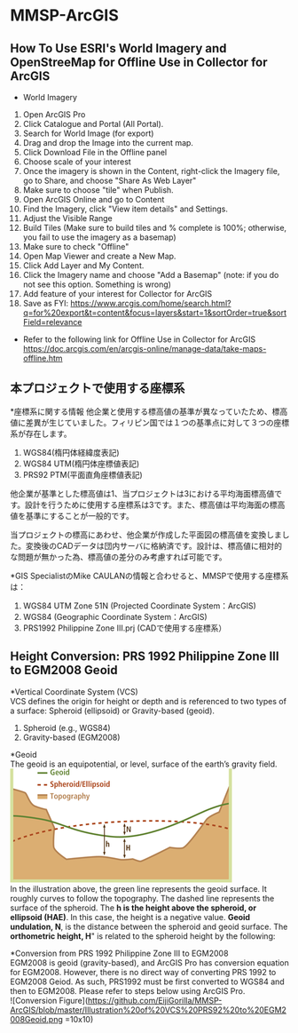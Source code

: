 # MMSP-ArcGIS


## How To Use ESRI's World Imagery and OpenStreeMap for Offline Use in Collector for ArcGIS

* World Imagery
1. Open ArcGIS Pro
2. Click Catalogue and Portal (All Portal).
3. Search for World Image (for export)
4. Drag and drop the Image into the current map.
5. Click Download File in the Offline panel
6. Choose scale of your interest
7. Once the imagery is shown in the Content, right-click the Imagery file, go to Share, and choose "Share As Web Layer"
8. Make sure to choose "tile" when Publish.
9. Open ArcGIS Online and go to Content
10. Find the Imagery, click "View item details" and Settings.
11. Adjust the Visible Range
12. Build Tiles (Make sure to build tiles and % complete is 100%; otherwise, you fail to use the imagery as a basemap)
13. Make sure to check "Offline"
14. Open Map Viewer and create a New Map.
15. Click Add Layer and My Content.
16. Click the Imagery name and choose "Add a Basemap" (note: if you do not see this option. Something is wrong)
17. Add feature of your interest for Collector for ArcGIS
18. Save as
FYI: https://www.arcgis.com/home/search.html?q=for%20export&t=content&focus=layers&start=1&sortOrder=true&sortField=relevance

* Refer to the following link for Offline Use in Collector for ArcGIS
https://doc.arcgis.com/en/arcgis-online/manage-data/take-maps-offline.htm

## 本プロジェクトで使用する座標系
*座標系に関する情報
他企業と使用する標高値の基準が異なっていたため、標高値に差異が生じていました。フィリピン国では１つの基準点に対して３つの座標系が存在します。
1. WGS84(楕円体経緯度表記)
2. WGS84 UTM(楕円体座標値表記)
3. PRS92 PTM(平面直角座標値表記)

他企業が基準とした標高値は1、当プロジェクトは3における平均海面標高値です。設計を行うために使用する座標系は3です。また、標高値は平均海面の標高値を基準にすることが一般的です。

当プロジェクトの標高にあわせ、他企業が作成した平面図の標高値を変換しました。変換後のCADデータは団内サーバに格納済です。設計は、標高値に相対的な問題が無かった為、標高値の差分のみ考慮すれば可能です。

*GIS SpecialistのMike CAULANの情報と合わせると、MMSPで使用する座標系は：
1. WGS84 UTM Zone 51N (Projected Coordinate System：ArcGIS)
2. WGS84 (Geographic Coordinate System：ArcGIS)
3. PRS1992 Philippine Zone III.prj (CADで使用する座標系）

## Height Conversion: PRS 1992 Philippine Zone III to EGM2008 Geoid
*Vertical Coordinate System (VCS)  
VCS defines the origin for height or depth and is referenced to two types of a surface: Spheroid (ellipsoid) or Gravity-based (geoid).
1. Spheroid (e.g., WGS84)
2. Gravity-based (EGM2008)

*Geoid  
The geoid is an equipotential, or level, surface of the earth’s gravity field.
![Geoid](https://github.com/EijiGorilla/MMSP-ArcGIS/blob/master/Geoid%20Height.gif)  
In the illustration above, the green line represents the geoid surface. It roughly curves to follow the topography. The dashed line represents the surface of the spheroid. The **h is the height above the spheroid, or ellipsoid (HAE)**. In this case, the height is a negative value. **Geoid undulation, N**, is the distance between the spheroid and geoid surface. The **orthometric height, H**" is related to the spheroid height by the following:

*Conversion from PRS 1992 Philippine Zone III to EGM2008    
EGM2008 is geoid (gravity-based), and ArcGIS Pro has conversion equation for EGM2008. However, there is no direct way of converting PRS 1992 to EGM2008 Geiod. As such, PRS1992 must be first converted to WGS84 and then to EGM2008. Please refer to steps below using ArcGIS Pro.  
![Conversion Figure](https://github.com/EijiGorilla/MMSP-ArcGIS/blob/master/Illustration%20of%20VCS%20PRS92%20to%20EGM2008Geoid.png =10x10)  
